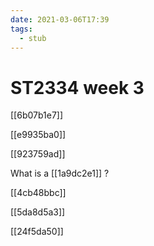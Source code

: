 ```yaml
---
date: 2021-03-06T17:39
tags: 
  - stub
---
```


# ST2334 week 3

[[6b07b1e7]]

[[e9935ba0]]

[[923759ad]]

What is a [[1a9dc2e1]] ?

[[4cb48bbc]]

[[5da8d5a3]]

[[24f5da50]]

